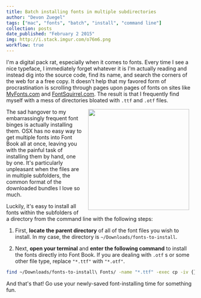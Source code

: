 ```yaml
---
title: Batch installing fonts in multiple subdirectories
author: "Devon Zuegel"
tags: ["mac", "fonts", "batch", "install", "command line"]
collection: posts
date_published: "February 2 2015"
img: http://i.stack.imgur.com/o76m6.png
workflow: true
---
```


I'm a digital pack rat, especially when it comes to fonts. Every time I see a nice typeface, I immediately forget whatever it is I'm actually reading and instead dig into the source code, find its name, and search the corners of the web for a a free copy. It doesn't help that my favored form of procrastination is scrolling through pages upon pages of fonts on sites like [MyFonts.com](https://www.myfonts.com/) and [FontSquirrel.com](http://www.fontsquirrel.com/). The result is that I frequently find myself with a mess of directories bloated with `.ttf` and `.otf` files. <img src='http://i.imgur.com/VTK3tEG.png' width='270px' style='float:right; margin:15px'/>

The sad hangover to my embarrassingly frequent font binges is actually installing them. OSX has no easy way to get multiple fonts into Font Book all at once, leaving you with the painful task of installing them by hand, one by one. It's particularly unpleasant when the files are in multiple subfolders, the common format of the downloaded bundles I love so much.

Luckily, it's easy to install all fonts within the subfolders of a directory from the command line with the following steps:

1. First, **locate the parent directory** of all of the font files you wish to install. In my case, the directory is `~/Downloads/fonts-to-install`.

2. Next, **open your terminal** and **enter the following command** to install the fonts directly into Font Book. If you are dealing with `.otf` s or some other file type, replace `"*.ttf"` with `"*.otf"`.

``` bash
find ~/Downloads/fonts-to-install\ Fonts/ -name "*.ttf" -exec cp -iv {} /Library/Fonts \;
```

And that's that! Go use your newly-saved font-installing time for something fun.
